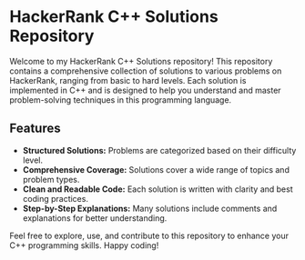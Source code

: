 # HackerRank C++ Solutions Repository

Welcome to my HackerRank C++ Solutions repository! This repository contains a comprehensive collection of solutions to various problems on HackerRank, ranging from basic to hard levels. Each solution is implemented in C++ and is designed to help you understand and master problem-solving techniques in this programming language.

## Features

- **Structured Solutions:** Problems are categorized based on their difficulty level.
- **Comprehensive Coverage:** Solutions cover a wide range of topics and problem types.
- **Clean and Readable Code:** Each solution is written with clarity and best coding practices.
- **Step-by-Step Explanations:** Many solutions include comments and explanations for better understanding.

Feel free to explore, use, and contribute to this repository to enhance your C++ programming skills. Happy coding!
